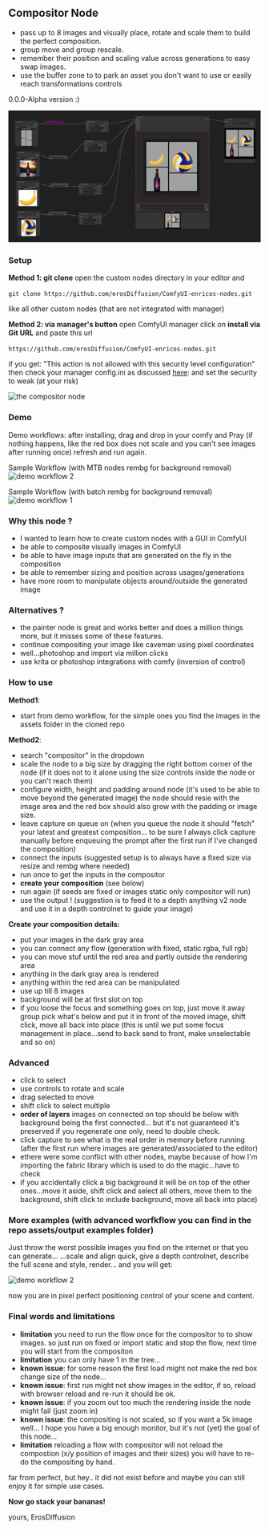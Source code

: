 ## Compositor Node

- pass up to 8 images and visually place, rotate and scale them to build the perfect composition.
- group move and group rescale.
- remember their position and scaling value across generations to easy swap images.
- use the buffer zone to to park an asset you don't want to use or easily reach transformations controls

0.0.0-Alpha version :)

![the compositor node](/assets/sample.png)

### Setup
**Method 1: git clone**
open the custom nodes directory in your editor and

```git clone https://github.com/erosDiffusion/ComfyUI-enricos-nodes.git```

like all other custom nodes (that are not integrated with manager)

**Method 2: via manager's button**
open ComfyUI manager click on **install via Git URL** and paste this url

```https://github.com/erosDiffusion/ComfyUI-enricos-nodes.git```


if you get: "This action is not allowed with this security level configuration" then check your manager config.ini
as discussed [here](https://github.com/ltdrdata/ComfyUI-Manager?tab=readme-ov-file#security-policy):
and set the security to weak (at your risk)

![the compositor node](/assets/weak.png)


### Demo
Demo workflows: after installing, drag and drop in your comfy and Pray (if nothing happens, like the red box does not scale and you can't see images after running once) refresh and run again.

Sample Workflow (with MTB nodes rembg for background removal)
![demo workflow 2](/assets/demo2.png)

Sample Workflow (with batch rembg for background removal)
![demo workflow 1](/assets/demo.png)



### Why this node ?
- I wanted to learn how to create custom nodes with a GUI in ComfyUI
- be able to composite visually images in ComfyUI
- be able to have image inputs that are generated on the fly in the composition
- be able to remember sizing and position across usages/generations
- have more room to manipulate objects around/outside the generated image

### Alternatives ?
- the painter node is great and works better and does a million things more, but it misses some of these features.
- continue compositing your image like caveman using pixel coordinates
- well...photoshop and import via million clicks
- use krita or photoshop integrations with comfy (inversion of control)

### How to use
**Method1**:
- start from demo workflow, for the simple ones you find the images in the assets folder in the cloned repo

**Method2**:
- search "compositor" in the dropdown
- scale the node to a big size  by dragging the right bottom corner of the node (if it does not to it alone using the size controls inside the node or you can't reach them)
- configure width, height and padding around node (it's used to be able to move beyond the generated image) the node should resie with the image area and the red box should also grow with the padding or image size.
- leave capture on queue on (when you queue the node it should "fetch" your latest and greatest composition... to be sure I always click capture manually before enqueuing the prompt after the first run if I've changed the composition)
- connect the inputs (suggested setup is to always have a fixed size via resize and rembg where needed)
- run once to get the inputs in the compositor
- __create your composition__ (see below)
- run again (if seeds are fixed or images static only compositor will run)
- use the output ! (suggestion is to feed it to a depth anything v2 node and use it in a depth controlnet to guide your image)
 
**Create your composition details:**
  
- put your images in the dark gray area
- you can connect any flow (generation with fixed, static rgba, full rgb)
- you can move stuf until the red area and partly outside the rendering area
- anything in the dark gray area is rendered
- anything within the red area can be manipulated
- use up till 8 images
- background will be at first slot on top
- if you loose the focus and something goes on top, just move it away group pick what's below and put it in front of the moved image, shift click, move all back into place (this is until we put some focus management in place...send to back send to front, make unselectable and so on)

### Advanced
- click to select
- use controls to rotate and scale
- drag selected to move
- shift click to select multiple
- **order of layers** images on connected on top should be below with background being the first connected... but it's not guaranteed it's preserved if you regenerate one only, need to double check.
- click capture to see what is the real order in memory before running (after the first run where images are generated/associated to the editor)  
- ethere were some conflict with other nodes, maybe because of how I'm importing the fabric library which is used to do the magic...have to check
- if you accidentally click a big background it will be on top of the other ones...move it aside, shift click and select all others, move them to the background, shift click to include background, move all back into place)

### More examples (with advanced worfkflow you can find in the repo assets/output examples folder)
Just throw the worst possible images you find on the internet or that you can generate...
...scale and align quick, give a depth controlnet, describe the full scene and style, render...
and you will get:

![demo workflow 2](/assets/gallerySamples.jpg)

now you are in pixel perfect positioning control of your scene and content.

### Final words and limitations


- **limitation** you need to run the flow once for the compositor to to show images. so just run on fixed or import static and stop the flow, next time you will start from the compositon
- **limitation** you can only have 1 in the tree...
- **known issue**: for some reason the first load might not make the red box change size of the node...
- **known issue**: first run might not show images in the editor, if so, reload with browser reload and re-run it should be ok.
- **known issue**: if you zoom out too much the rendering inside the node might fail (just zoom in)
- **known issue**: the compositing is not scaled, so if you want a 5k image well... I hope you have a big enough monitor, but it's not (yet) the goal of this node...
- **limitation** reloading a flow with compositor will not reload the compostion (x/y position of images and their sizes) you will have to re-do the compositing by hand.

far from perfect, but hey.. it did not exist before and maybe you can still enjoy it for simple use cases.

**Now go stack your bananas!**

yours, ErosDiffusion

